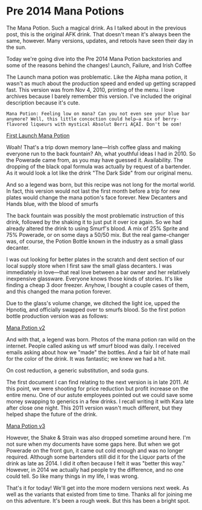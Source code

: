 # Pre 2014 Mana Potions

The Mana Potion. Such a magical drink. As I talked about in the previous post, this is the original AFK drink. That doesn't mean it's always been the same, however. Many versions, updates, and retools have seen their day in the sun.

Today we're going dive into the Pre 2014 Mana Potion backstories and some of the reasons behind the changes!
Launch, Failure, and Irish Coffee

The Launch mana potion was problematic. Like the Alpha mana potion, it wasn't as much about the production speed and ended up getting scrapped fast. This version was from Nov 4, 2010, printing of the menu. I love archives because I barely remember this version. I've included the original description because it's cute.

    Mana Potion: Feeling low on mana? Can you not even see your blue bar anymore? Well, this little concoction could help—a mix of berry-flavored liqueurs with mystical Absolut Berri AÇAÍ. Don't be oom!

[First Launch Mana Potion](https://agreeable-mud-04cfbdd10.5.azurestaticapps.net/drink/475/ManaPotion)

Woah! That's a trip down memory lane—Irish coffee glass and making everyone run to the back fountain? Ah, what youthful ideas I had in 2010. So the Powerade came from, as you may have guessed it. Availability. The dropping of the black opal formula was actually by request of a bartender.  As it would look a lot like the drink "The Dark Side" from our original menu.

And so a legend was born, but this recipe was not long for the mortal world. In fact, this version would not last the first month before a trip for new plates would change the mana potion's face forever.
New Decanters and Hands blue, with the blood of smurfs

The back fountain was possibly the most problematic instruction of this drink, followed by the shaking it to just put it over ice again.  So we had already altered the drink to using Smurf's blood. A mix of 25% Sprite and 75% Powerade, or on some days a 50/50 mix. But the real game-changer was, of course, the Potion Bottle known in the industry as a small glass decanter.

I was out looking for better plates in the scratch and dent section of our local supply store when I first saw the small glass decanters. I was immediately in love—that real love between a bar owner and her relatively inexpensive glassware. Everyone knows those kinds of stories. It's like finding a cheap 3 door freezer. Anyhow, I bought a couple cases of them, and this changed the mana potion forever.

Due to the glass's volume change, we ditched the light ice, upped the Hpnotiq, and officially swapped over to smurfs blood. So the first potion bottle production version was as follows:

[Mana Potion v2](https://agreeable-mud-04cfbdd10.5.azurestaticapps.net/drink/479/ManaPotionv2)

And with that, a legend was born. Photos of the mana potion ran wild on the internet. People called asking us wtf smurf blood was daily. I received emails asking about how we "made" the bottles. And a fair bit of hate mail for the color of the drink. It was fantastic; we knew we had a hit.

On cost reduction, a generic substitution, and soda guns.

The first document I can find relating to the next version is in late 2011. At this point, we were shooting for price reduction but profit increase on the entire menu. One of our astute employees pointed out we could save some money swapping to generics in a few drinks. I recall writing it with Kara late after close one night. This 2011 version wasn't much different, but they helped shape the future of the drink.

[Mana Potion v3](https://agreeable-mud-04cfbdd10.5.azurestaticapps.net/drink/480/ManaPotionv3)

However, the Shake & Strain was also dropped sometime around here. I'm not sure when my documents have some gaps here. But when we got Powerade on the front gun, it came out cold enough and was no longer required. Although some bartenders still did it for the Liquor parts of the drink as late as 2014. I did it often because I felt it was "better this way." However, in 2014 we actually had people try the difference, and no one could tell. So like many things in my life, I was wrong.

That's it for today! We'll get into the more modern versions next week. As well as the variants that existed from time to time. Thanks all for joining me on this adventure. It's been a rough week. But this has been a bright spot.
